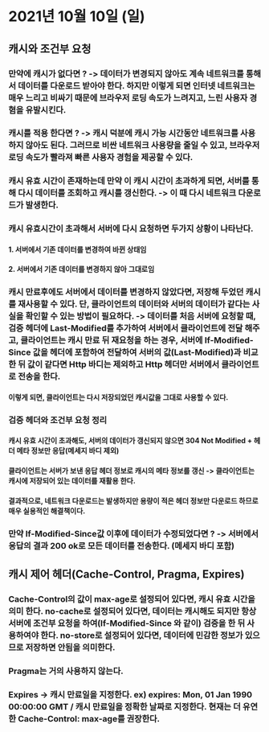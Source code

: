 # 2021년 10월 10일 (일)

## 캐시와 조건부 요청

### 만약에 캐시가 없다면 ? -> 데이터가 변경되지 않아도 계속 네트워크를 통해서 데이터를 다운로드 받아야 한다. 하지만 이렇게 되면 인터넷 네트워크는 매우 느리고 비싸기 때문에 브라우저 로딩 속도가 느려지고, 느린 사용자 경혐을 유발시킨다.

### 캐시를 적용 한다면 ? -> 캐시 덕분에 캐시 가능 시간동안 네트워크를 사용하지 않아도 된다. 그러므로 비싼 네트워크 사용량을 줄일 수 있고, 브라우저 로딩 속도가 빨라져 빠른 사용자 경험을 제공할 수 있다.

### 캐시 유효 시간이 존재하는데 만약 이 캐시 시간이 초과하게 되면, 서버를 통해 다시 데이터를 조회하고 캐시를 갱신한다. -> 이 때 다시 네트워크 다운로드가 발생한다.

### 캐시 유효시간이 초과해서 서버에 다시 요청하면 두가지 상황이 나타난다.

#### 1. 서버에서 기존 데이터를 변경하여 바뀐 상태임

#### 2. 서버에서 기존 데이터를 변경하지 않아 그대로임

### 캐시 만료후에도 서버에서 데이터를 변경하지 않았다면, 저장해 두었던 캐시를 재사용할 수 있다. 단, 클라이언트의 데이터와 서버의 데이터가 같다는 사실을 확인할 수 있는 방법이 필요하다. -> 데이터를 처음 서버에 요청할 때, 검증 헤더에 Last-Modified를 추가하여 서버에서 클라이언트에 전달 해주고, 클라이언트는 캐시 만료 뒤 재요청을 하는 경우, 서버에 If-Modified-Since 값을 헤더에 포함하여 전달하여 서버의 값(Last-Modified)과 비교한 뒤 값이 같다면 Http 바디는 제외하고 Http 헤더만 서버에서 클라이언트로 전송을 한다.

#### 이렇게 되면, 클라이언트는 다시 저장되었던 캐시값을 그대로 사용할 수 있다.

### 검증 헤더와 조건부 요청 정리

#### 캐시 유효 시간이 초과해도, 서버의 데이터가 갱신되지 않으면 304 Not Modified + 헤더 메타 정보만 응답(메세지 바디 제외)

#### 클라이언트는 서버가 보낸 응답 헤더 정보로 캐시의 메타 정보를 갱신 -> 클라이언트는 캐시에 저장되어 있는 데이터를 재활용 한다.

#### 결과적으로, 네트워크 다운로드는 발생하지만 용량이 적은 헤더 정보만 다운로드 하므로 매우 실용적인 해결책이다.

### 만약 If-Modified-Since값 이후에 데이터가 수정되었다면 ? -> 서버에서 응답의 결과 200 ok로 모든 데이터를 전송한다. (메세지 바디 포함)

## 캐시 제어 헤더(Cache-Control, Pragma, Expires)

### Cache-Control의 값이 max-age로 설정되어 있다면, 캐시 유효 시간을 의미 한다. no-cache로 설정되어 있다면, 데이터는 캐시해도 되지만 항상 서버에 조건부 요청을 하여(If-Modified-Since 와 같이) 검증을 한 뒤 사용하여야 한다. no-store로 설정되어 있다면, 데이터에 민감한 정보가 있으므로 저장하면 안됨을 의미한다.

### Pragma는 거의 사용하지 않는다.

### Expires -> 캐시 만료일을 지정한다. ex) expires: Mon, 01 Jan 1990 00:00:00 GMT / 캐시 만료일을 정확한 날짜로 지정한다. 현재는 더 유연한 Cache-Control: max-age를 권장한다.
